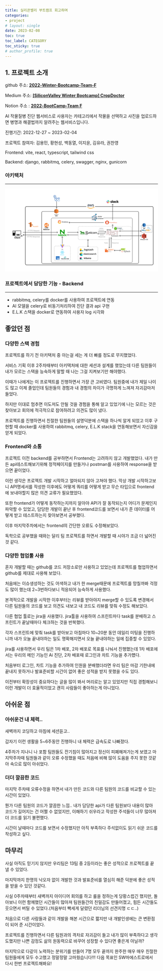 ```yaml
---
title: 실리콘밸리 부트캠프 회고하며
categories:
- project
# layout: single
date: 2023-02-08
toc: true
toc_label: CATEGORY
toc_sticky: true
# author_profile: true
---
```


## 1. 프로젝트 소개

github 주소: **[2022-Winter-Bootcamp-Team-F](https://github.com/S-V-23-BootCamp-Team-F)**

Medium 주소: **[[SiliconValley Winter Bootcamp] CropDoctor](https://medium.com/@tminstaller/siliconvalley-winter-bootcamp-cropdoctor-18d65ddf8cc)**

Notion 주소 : **[2022-BootCamp-Team F](https://soft-dancer-11c.notion.site/2022-BootCamp-Team-F-dc5fb0d99a5a490f9d736cd186463158)**

AI 작물질병 진단 웹서비스로 사용자는 카테고리에서 작물을 선택하고 사진을 업로드하면 병명과 해결법까지 알려주는 웹서비스입니다.

진행기간: 2022-12-27 ~ 2023-02-04

프로젝트 참여자: 김용민, 황현성, 백동열, 이지윤, 김유라, 권찬영

Frontend: vite, react, typescript, tailwind css

Backend: django, rabbitmq, celery, swagger, nginx, gunicorn

### 아키택처

---

<p align = "center"><img src='/assets/images/posts/2023-02-08/1.png' width="700"/></p>

### 프로젝트에서 담당한 기능 - Backend

---

- rabbitmq, celery를 docker를 사용하여 프로젝트에 연동
- AI 모델을 celery로 비동기처리하여 진단 결과 api 구현
- E.L.K 스택을 docker로 연동하여 사용자 log 시각화

## 좋았던 점


### 다양한 스택 경험

프로젝트를 하기 전 아키택처 중 아는걸 세는 게 더 빠를 정도로 무지했었다. 

서비스 기획 이후 2주차때부터 아키택처에 대한 세션과 설계를 했었는데 다른 팀원들이 내가 모르는 스택을 능숙하게 말할 때 나는 그걸 지켜보기만 해야했다. 

이때가 나에게는 이 프로젝트를 진행하면서 가장 큰 고비였다. 팀원중에 내가 제일 나이도 많고 이제 졸업인데 팀원들의 경험과 내 경험의 차이가 극명하게 느껴져 자괴감마저 들었다. 

하지만 이대로 멈추면 이도저도 안될 것을 경험을 통해 알고 있었기에 나는 모르는 것은 찾아보고 회의에 적극적으로 참여하려고 의견도 많이 냈다. 

프로젝트를 진행하면서 친절한 팀원들의 설명덕분에 스택을 하나씩 알게 되었고 이후 구현할 때 docker를 사용하여 rabbitmq, celery, E.L.K stack을 연동해보면서 자신감을 얻게 되었다.


### Frontend와 소통

프로젝트 이전 backend를 공부하면서 Frontend는 고려하지 않고 개발했었다. 내가 만든 api테스트해보기위해 정적페이지를 만들거나 postman를 사용하여 response을 받으면 끝이었다. 

이런 생각은 프로젝트 개발 시작하고 얼마되지 않아 고쳐야 했다. 막상 개발 시작하고보니 API명세서를 작성한 이후에도 어떻게 쿼리를 어떻게 받고 무슨 타입으로 frontend에 보내야할지 많은 의견 교류가 필요했었다.

또한 frontend가 어떻게 동작하는지까지 알아야 API가 잘 동작되는지 어디가 문제인지 파악할 수 있었고, 담당한 개발이 끝난 후 frontend코드를 보면서 내가 준 데이터를 어떻게 받고 테스트하는지 찾아보면서 공부했다.

이후 마지막주차에서는 frontend의 간단한 오류도 수정해보았다.

독학으로 공부했을 때와는 달리 팀 프로젝트를 하면서 개발할 때 시야가 조금 더 넓어진 것 같다.

### 다양한 협업툴 사용

혼자 개발할 때는 github를 코드 저장소로만 사용하고 있었는데 프로젝트를 협업하면서 github를 제대로 사용해 보았다.

처음에는 이슈생성하는 것도 어색하고 내가 한 merge때문에 프로젝트를 망칠까봐 걱정도 많이 했는데 2~3번하다보니 적응되어 능숙하게 사용했다.

본격적으로 개발을 시작한 이후부터는 리뷰를 받아야지 merge할 수 있도록 변경해서 다른 팀원들의 코드를 보고 의견도 내보고 내 코드도 리뷰를 맞춰 수정도 해보았다.

다른 협업 툴로는 jira을 사용했다. jira툴을 사용하여 스프린트마다 task를 분배하고 스프린트가 끝날때마다 체크하는 것을 반복했다. 

각자 스프린트에 맞춰 task를 받아보고 아침마다 10~20분 동안 데일리 미팅을 진행하니까 내가 오늘 끝내야하는 일도 명확해지면서 오늘 끝내야하는 일에 집중할 수 있었다. 

jira를 사용하면서 우리 팀은 1차 배포, 2차 배포로 목표를 나눠서 진행했는데 1차 배포에서는 우리의 메인 기능인 Ai 진단, 2차 배포때 로그인과 차트 기능을 추가헀다.

처음부터 로그인, 차트 기능을 추가하여 인원을 분배했더라면 우리 팀은 마감 기한내에 끝내지 못하거나 발표준비할 시간이 없어 좋은 성적을 받지 못했을 수도 있다.

이전부터 확장성이 중요하다는 글을 많이 봐서 머리로는 알고 있었지만 직접 경험해보니 이런 개발이 더 효율적이었고 괜히 사람들이 좋아하는게 아니었다.


## 아쉬운 점
### 아쉬운건 내 체력..

새벽까지 코딩하고 아침에 세션듣고..

갑자기 이런 생활을 5~6주동안 진행하니 내 체력은 급속도로 나빠졌다.

4주차가 지나니 나 포함 팀원들도 잔기침이 많아지고 정신이 피폐해져가는게 보였고 마지막주차때 팀원들과 같이 오류 수정했을 때도 처음에 비해 많이 도움을 주지 못한 것같아 속으로 많이 아쉬었다.

### 더더 깔끔한 코드

마지막 주차때 오류수정을 하면서 내가 만든 코드와 다른 팀원의 코드를 비교할 수 있는 시간이 있었다.

뭔가 다른 팀원의 코드가 깔끔한 느낌.. 내가 담당한 api가 다른 팀원보다 내용이 많아 코드가 길어지는 건 어쩔 수 없었지만, 이해하기 쉬우라고 작성한 주석들이 너무 많아져 더 코드를 읽기 불편했다.

시간이 날때마다 코드를 보면서 수정했지만 아직 부족하다 주석없이도 읽기 쉬운 코드를 작성하고 싶다.

## 마무리


사실 아직도 믿기지 않지만 우리팀은 13팀 중 2등이라는 좋은 성적으로 프로젝트를 끝낼 수 있었다.

마지막까지 한명의 낙오자 없이 개발한 것과 발표준비를 열심히 해준 덕분에 좋은 성적을 받을 수 있던 것같다.

사실 0주차때부터 새벽까지 아이디어 회의를 하고 룰을 정하는게 당황스럽긴 했지만, 돌아보니 이런 함께했던 시간들이 많아져 팀원들간의 친밀감도 만들어졌고, 힘든 시간들도 웃으면서 버틸 수 있었다.(처음부터 빡세게 달렸던 리더님의 선견지명 ㄷㄷ..)

처음으로 다른 사람들과 같이 개발을 해본 시간으로 짧지만 내 개발인생에는 큰 변환점이 되어 준 시간이었다.

프로젝트를 진행하면서 다른 팀원과의 격차로 자괴감이 들고 내가 많이 부족하다고 생각도했지만 나쁜 감정도 삶의 원동력으로 바꾸어 성장할 수 있다면 좋은게 아닐까?

마지막으로 다같이 노력하는 분위기를 만들어 7명 모두 끝까지 완주한 매우 매우 친절한 팀원들에게 모두 수고했고 정말정말 고마웠습니다!!! 다음 목표인 SW마에스트로에서 다시 한번 프로젝트해봐요!
